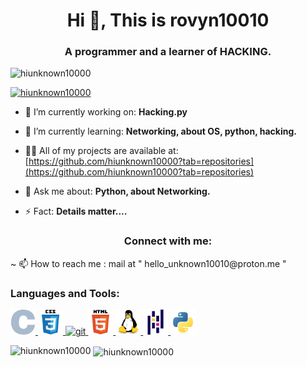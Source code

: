<h1 align="center">Hi 👋, This is rovyn10010</h1>
<h3 align="center">A programmer and a learner of HACKING.</h3>

<p align="left"> <img src="https://komarev.com/ghpvc/?username=hiunknown10000&label=Profile%20views&color=0e75b6&style=flat" alt="hiunknown10000" /> </p>

<p align="left"> <a href="https://github.com/ryo-ma/github-profile-trophy"><img src="https://github-profile-trophy.vercel.app/?username=hiunknown10000" alt="hiunknown10000" /></a> </p>

- 🔭 I’m currently working on:  **Hacking.py**

- 🌱 I’m currently learning: **Networking, about OS, python, hacking.**

- 👨‍💻 All of my projects are available at: [https://github.com/hiunknown10000?tab=repositories](https://github.com/hiunknown10000?tab=repositories)

- 💬 Ask me about: **Python, about Networking.**

- ⚡ Fact:  **Details matter....**
  
<h3 align="center">Connect with me:</h3>
~ 📫 How to reach me :   mail at   " hello_unknown10010@proton.me "


<p align="left">
</p>

<h3 align="left">Languages and Tools:</h3>
<p align="left"> <a href="https://www.cprogramming.com/" target="_blank" rel="noreferrer"> <img src="https://raw.githubusercontent.com/devicons/devicon/master/icons/c/c-original.svg" alt="c" width="40" height="40"/> </a> <a href="https://www.w3schools.com/css/" target="_blank" rel="noreferrer"> <img src="https://raw.githubusercontent.com/devicons/devicon/master/icons/css3/css3-original-wordmark.svg" alt="css3" width="40" height="40"/> </a> <a href="https://git-scm.com/" target="_blank" rel="noreferrer"> <img src="https://www.vectorlogo.zone/logos/git-scm/git-scm-icon.svg" alt="git" width="40" height="40"/> </a> <a href="https://www.w3.org/html/" target="_blank" rel="noreferrer"> <img src="https://raw.githubusercontent.com/devicons/devicon/master/icons/html5/html5-original-wordmark.svg" alt="html5" width="40" height="40"/> </a> <a href="https://www.linux.org/" target="_blank" rel="noreferrer"> <img src="https://raw.githubusercontent.com/devicons/devicon/master/icons/linux/linux-original.svg" alt="linux" width="40" height="40"/> </a> <a href="https://pandas.pydata.org/" target="_blank" rel="noreferrer"> <img src="https://raw.githubusercontent.com/devicons/devicon/2ae2a900d2f041da66e950e4d48052658d850630/icons/pandas/pandas-original.svg" alt="pandas" width="40" height="40"/> </a> <a href="https://www.python.org" target="_blank" rel="noreferrer"> <img src="https://raw.githubusercontent.com/devicons/devicon/master/icons/python/python-original.svg" alt="python" width="40" height="40"/> </a> </p>

<p><img align="left" src="https://github-readme-stats.vercel.app/api/top-langs?username=hiunknown10000&show_icons=true&locale=en&layout=compact" alt="hiunknown10000" /></p>

<p>&nbsp;<img align="center" src="https://github-readme-stats.vercel.app/api?username=hiunknown10000&show_icons=true&locale=en" alt="hiunknown10000" /></p>

<!---<p><img align="center" src="https://github-readme-streak-stats.herokuapp.com/?user=hiunknown10000&" alt="hiunknown10000" /></p>---!>


<!---
hiunknown10000/hiunknown10000 is a ✨ special ✨ repository because its `README.md` (this file) appears on your GitHub profile.
You can click the Preview link to take a look at your changes.
--->

